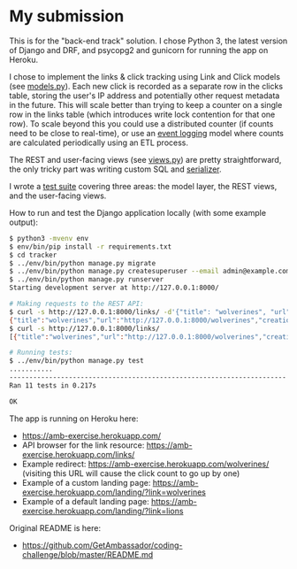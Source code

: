 # My submission

This is for the "back-end track" solution. I chose Python 3, the latest version of Django and DRF, and psycopg2 and gunicorn for running the app on Heroku.

I chose to implement the links & click tracking using Link and Click models (see [models.py](https://github.com/lost-theory/ambassador-coding-challenge/blob/master/tracker/links/models.py)). Each new click is recorded as a separate row in the clicks table, storing the user's IP address and potentially other request metadata in the future. This will scale better than trying to keep a counter on a single row in the links table (which introduces write lock contention for that one row). To scale beyond this you could use a distributed counter (if counts need to be close to real-time), or use an [event logging](https://engineering.linkedin.com/distributed-systems/log-what-every-software-engineer-should-know-about-real-time-datas-unifying) model where counts are calculated periodically using an ETL process.

The REST and user-facing views (see [views.py](https://github.com/lost-theory/ambassador-coding-challenge/blob/master/tracker/links/views.py)) are pretty straightforward, the only tricky part was writing custom SQL and [serializer](https://github.com/lost-theory/ambassador-coding-challenge/blob/master/tracker/links/serializers.py).

I wrote a [test suite](https://github.com/lost-theory/ambassador-coding-challenge/blob/master/tracker/links/tests.py) covering three areas: the model layer, the REST views, and the user-facing views.

How to run and test the Django application locally (with some example output):

```bash
$ python3 -mvenv env
$ env/bin/pip install -r requirements.txt
$ cd tracker
$ ../env/bin/python manage.py migrate
$ ../env/bin/python manage.py createsuperuser --email admin@example.com --username admin
$ ../env/bin/python manage.py runserver
Starting development server at http://127.0.0.1:8000/

# Making requests to the REST API:
$ curl -s http://127.0.0.1:8000/links/ -d'{"title": "wolverines", "url": "http://127.0.0.1:8000/wolverines"}' -H "Content-type: application/json"
{"title":"wolverines","url":"http://127.0.0.1:8000/wolverines","creation_date":"2019-02-15T22:28:22.340138Z","last_modified_date":"2019-02-15T22:28:22.340180Z"}
$ curl -s http://127.0.0.1:8000/links/
[{"title":"wolverines","url":"http://127.0.0.1:8000/wolverines","creation_date":"2019-02-15T22:28:22.340138Z","last_modified_date":"2019-02-15T22:28:22.340180Z","clicks":0}]

# Running tests:
$ ../env/bin/python manage.py test
...........
----------------------------------------------------------------------
Ran 11 tests in 0.217s

OK
```

The app is running on Heroku here:

* https://amb-exercise.herokuapp.com/
* API browser for the link resource: https://amb-exercise.herokuapp.com/links/
* Example redirect: https://amb-exercise.herokuapp.com/wolverines/ (visiting this URL will cause the click count to go up by one)
* Example of a custom landing page: https://amb-exercise.herokuapp.com/landing/?link=wolverines
* Example of a default landing page: https://amb-exercise.herokuapp.com/landing/?link=lions

Original README is here:

* https://github.com/GetAmbassador/coding-challenge/blob/master/README.md
